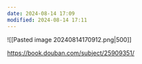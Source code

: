 ```yaml
---
date: 2024-08-14 17:09
modified: 2024-08-14 17:11
---
```


![[Pasted image 20240814170912.png|500]]

https://book.douban.com/subject/25909351/
